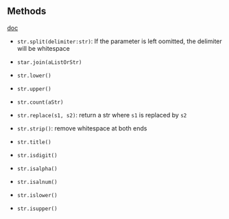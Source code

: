 ## Methods
[doc](https://docs.python.org/3/library/stdtypes.html#string-methods)
- `str.split(delimiter:str)`: If the parameter is left oomitted, the delimiter will be whitespace  
- `star.join(aListOrStr)`  
- `str.lower()`  
- `str.upper()`  
- `str.count(aStr)`  
- `str.replace(s1, s2)`: return a str where `s1` is replaced by `s2`  
- `str.strip()`: remove whitespace at both ends
- `str.title()`  

- `str.isdigit()`  
- `str.isalpha()`  
- `str.isalnum()`  
- `str.islower()`  
- `str.isupper()`  